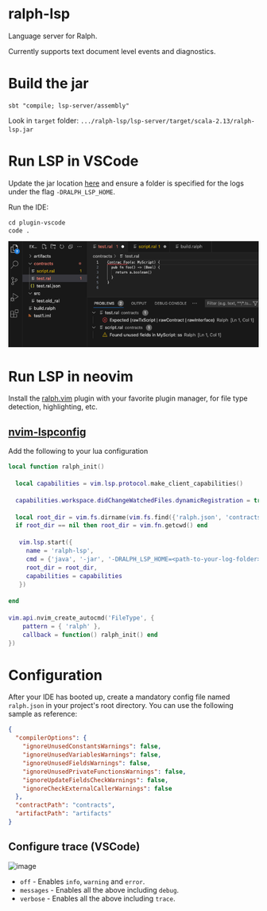 # ralph-lsp

Language server for Ralph.

Currently supports text document level events and diagnostics.

# Build the jar

```shell
sbt "compile; lsp-server/assembly"
```

Look in `target` folder: `.../ralph-lsp/lsp-server/target/scala-2.13/ralph-lsp.jar`

# Run LSP in VSCode

Update the jar
location [here](plugin-vscode/src/extension.ts) and ensure a folder is specified for the logs under the
flag `-DRALPH_LSP_HOME`.

Run the IDE:

```shell
cd plugin-vscode
code .
```

![img.png](docs/img_2.png)

# Run LSP in neovim

Install the [ralph.vim](https://github.com/tdroxler/ralph.vim) plugin with your favorite plugin manager, for file type detection, highlighting, etc.

## [nvim-lspconfig](https://github.com/neovim/nvim-lspconfig)

Add the following to your lua configuration

```lua
local function ralph_init()

  local capabilities = vim.lsp.protocol.make_client_capabilities()

  capabilities.workspace.didChangeWatchedFiles.dynamicRegistration = true

  local root_dir = vim.fs.dirname(vim.fs.find({'ralph.json', 'contracts', 'artifacts'}, { upward = true })[1])
  if root_dir == nil then root_dir = vim.fn.getcwd() end

   vim.lsp.start({
     name = 'ralph-lsp',
     cmd = {'java', '-jar', '-DRALPH_LSP_HOME=<path-to-your-log-folder>', '<path-to-your-jar>/ralph-lsp.jar'},
     root_dir = root_dir,
     capabilities = capabilities
   })

end

vim.api.nvim_create_autocmd('FileType', {
    pattern = { 'ralph' },
    callback = function() ralph_init() end
})
```

# Configuration

After your IDE has booted up, create a mandatory config file named `ralph.json` in your project's root directory.
You can use the following sample as reference:

```json
{
  "compilerOptions": {
    "ignoreUnusedConstantsWarnings": false,
    "ignoreUnusedVariablesWarnings": false,
    "ignoreUnusedFieldsWarnings": false,
    "ignoreUnusedPrivateFunctionsWarnings": false,
    "ignoreUpdateFieldsCheckWarnings": false,
    "ignoreCheckExternalCallerWarnings": false
  },
  "contractPath": "contracts",
  "artifactPath": "artifacts"
}
```

## Configure trace (VSCode)

![image](https://github.com/alephium/ralph-lsp/assets/1773953/ac537faf-492f-468a-ab88-a39323e6e821)

- `off` - Enables `info`, `warning` and `error`.
- `messages` - Enables all the above including `debug`.
- `verbose` - Enables all the above including `trace`.
